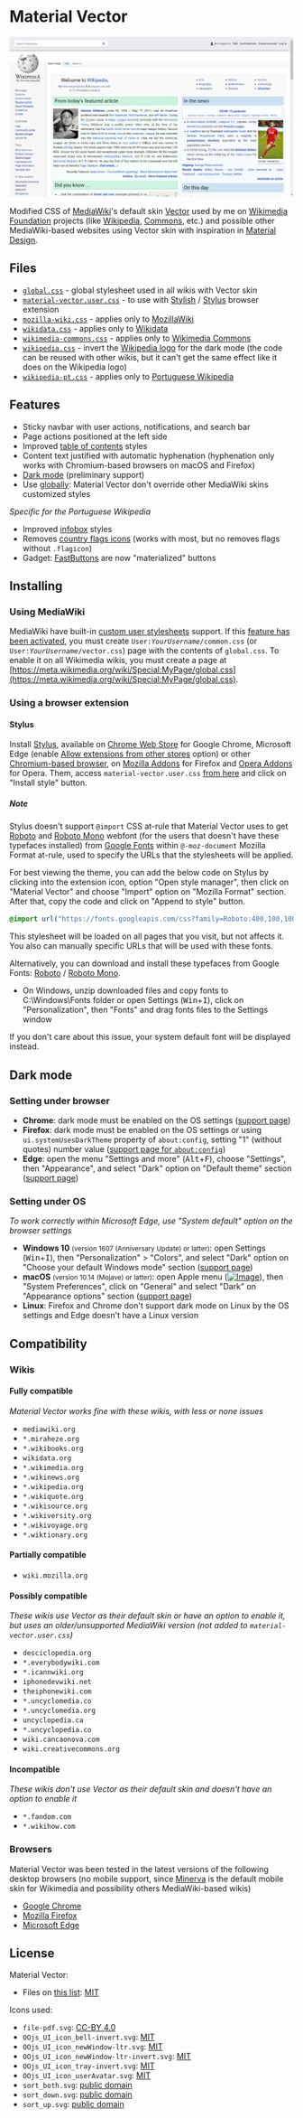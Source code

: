 # Material Vector

[![Image](screenshot.png "English Wikipedia screenshot using Material Vector")](screenshot.png)

Modified CSS of [MediaWiki](https://www.mediawiki.org/)'s default skin [Vector](https://www.mediawiki.org/wiki/Special:MyLanguage/Skin:Vector) used by me on [Wikimedia Foundation](https://wikimediafoundation.org/) projects (like [Wikipedia](https://www.wikipedia.org/), [Commons](https://commons.wikimedia.org/), etc.) and possible other MediaWiki-based websites using Vector skin with inspiration in [Material Design](https://material.io/design/).

## Files

* [`global.css`](global.css) - global stylesheet used in all wikis with Vector skin
* [`material-vector.user.css`](material-vector.user.css) - to use with [Stylish](#stylish) / [Stylus](#stylus) browser extension
* [`mozilla-wiki.css`](mozilla-wiki.css) - applies only to [MozillaWiki](https://wiki.mozilla.org/)
* [`wikidata.css`](wikidata.css) - applies only to [Wikidata](https://www.wikidata.org/)
* [`wikimedia-commons.css`](wikimedia-commons.css) - applies only to [Wikimedia Commons](https://commons.wikimedia.org/)
* [`wikipedia.css`](wikipedia.css) - invert the [Wikipedia logo](https://commons.wikimedia.org/wiki/File:Wikipedia-logo-v2-en.svg) for the dark mode (the code can be reused with other wikis, but it can't get the same effect like it does on the Wikipedia logo)
* [`wikipedia-pt.css`](wikipedia-pt.css) - applies only to [Portuguese Wikipedia](https://pt.wikipedia.org/)

## Features

* Sticky navbar with user actions, notifications, and search bar
* Page actions positioned at the left side
* Improved [table of contents](https://www.mediawiki.org/wiki/Special:MyLanguage/Manual:Table_of_contents) styles
* Content text justified with automatic hyphenation (hyphenation only works with Chromium-based browsers on macOS and Firefox)
* [Dark mode](#dark-mode) (preliminary support)
* Use [globally](https://www.mediawiki.org/wiki/Special:MyLanguage/Help:Extension:GlobalCssJs): Material Vector don't override other MediaWiki skins customized styles

_Specific for the Portuguese Wikipedia_

* Improved [infobox](https://pt.wikipedia.org/wiki/Ajuda:Infocaixa) styles
* Removes [country flags icons](https://pt.wikipedia.org/wiki/Wikip%C3%A9dia:Projetos/Predefini%C3%A7%C3%B5es_de_bandeiras) (works with most, but no removes flags without `.flagicon`)
* Gadget: [FastButtons](https://pt.wikipedia.org/wiki/Wikipédia:Scripts/FastButtons) are now "materialized" buttons

## Installing

### Using MediaWiki

MediaWiki have built-in [custom user stylesheets](https://www.mediawiki.org/wiki/Special:MyLanguage/Manual:Interface/Stylesheets) support. If this [feature has been activated](https://www.mediawiki.org/wiki/Special:MyLanguage/Manual:$wgAllowUserCss), you must create `User:`_`YourUsername`_`/common.css` (or  `User:`_`YourUsername`_`/vector.css`) page with the contents of `global.css`. To enable it on all Wikimedia wikis, you must create a page at [https://meta.wikimedia.org/wiki/Special:MyPage/global.css](https://meta.wikimedia.org/wiki/Special:MyPage/global.css).

### Using a browser extension

#### Stylus

Install [Stylus](https://add0n.com/stylus.html), available on [Chrome Web Store](https://chrome.google.com/webstore/detail/stylus/clngdbkpkpeebahjckkjfobafhncgmne) for Google Chrome, Microsoft Edge (enable [Allow extensions from other stores](https://support.microsoft.com/help/4538971) option) or other [Chromium-based browser](https://en.wikipedia.org/wiki/Chromium_%28web_browser%29#Browsers_based_on_Chromium), on [Mozilla Addons](https://addons.mozilla.org/firefox/addon/styl-us/) for Firefox and [Opera Addons](https://addons.opera.com/extensions/details/stylus/) for Opera. Them, access `material-vector.user.css` [from here](https://raw.githubusercontent.com/gabrieldelsaint/material-vector/master/material-vector.user.css) and click on "Install style" button.

##### Note
Stylus doesn't support `@import` CSS at-rule that Material Vector uses to get [Roboto](https://fonts.google.com/specimen/Roboto) and [Roboto Mono](https://fonts.google.com/specimen/Roboto+Mono) webfont (for the users that doesn't have these typefaces installed) from [Google Fonts](https://fonts.google.com/) within `@-moz-document` Mozilla Format at-rule, used to specify the URLs that the stylesheets will be applied. 

For best viewing the theme, you can add the below code on Stylus by clicking into the extension icon, option "Open style manager", then click on "Material Vector" and choose "Import" option on "Mozilla Format" section. After that, copy the code and click on "Append to style" button.

```css
@import url("https://fonts.googleapis.com/css?family=Roboto:400,100,100italic,300,300italic,400italic,500,500italic,700,700italic,900,900italic|Roboto+Mono:400,100,100italic,300,300italic,500,400italic,500italic,700,700italic|Cabin:400,400italic,500,500italic,600,600italic,700,700italic&subset=latin,greek,cyrillic,greek-ext,vietnamese,cyrillic-ext,latin-ext");
```

This stylesheet will be loaded on all pages that you visit, but not affects it. You also can manually specific URLs that will be used with these fonts.

Alternatively, you can download and install these typefaces from Google Fonts: [Roboto](https://fonts.google.com/download?family=Roboto) / [Roboto Mono](https://fonts.google.com/download?family=Roboto%20Mono).

* On Windows, unzip downloaded files and copy fonts to C:\Windows\Fonts folder or open Settings (<kbd>Win</kbd>+<kbd>I</kbd>), click on "Personalization", then "Fonts" and drag fonts files to the Settings window

If you don't care about this issue, your system default font will be displayed instead.

## Dark mode

### Setting under browser

* __Chrome__: dark mode must be enabled on the OS settings ([support page](https://support.google.com/chrome/answer/9275525))
* __Firefox__: dark mode must be enabled on the OS settings or using `ui.systemUsesDarkTheme` property of `about:config`, setting "1" (without quotes) number value ([support page for `about:config`](http://mzl.la/1U8c8gM))
* __Edge__: open the menu "Settings and more" (<kbd>Alt</kbd>+<kbd>F</kbd>), choose "Settings", then "Appearance", and select "Dark" option on "Default theme" section ([support page](https://support.microsoft.com/help/4533310))

### Setting under OS

_To work correctly within Microsoft Edge, use "System default" option on the browser settings_

* __Windows 10__ <small>(version 1607 (Anniversary Update) or latter)</small>: open Settings (<kbd>Win</kbd>+<kbd>I</kbd>), then "Personalization" > "Colors", and select "Dark" option on "Choose your default Windows mode" section ([support page](https://support.microsoft.com/help/17144))
* __macOS__ <small>(version 10.14 (Mojave) or latter)</small>: open Apple menu ([![Image](https://upload.wikimedia.org/wikipedia/commons/thumb/f/fa/Apple_logo_black.svg/10px-Apple_logo_black.svg.png "Apple logo")](https://commons.wikimedia.org/wiki/File:Apple_logo_black.svg)), then "System Preferences", click on "General" and select "Dark" on "Appearance options" section ([support page](https://support.apple.com/HT208976))
* __Linux__: Firefox and Chrome don't support dark mode on Linux by the OS settings and Edge doesn't have a Linux version

## Compatibility

### Wikis

#### Fully compatible

_Material Vector works fine with these wikis, with less or none issues_

* `mediawiki.org`
* `*.miraheze.org`
* `*.wikibooks.org`
* `wikidata.org`
* `*.wikimedia.org`
* `*.wikinews.org`
* `*.wikipedia.org`
* `*.wikiquote.org`
* `*.wikisource.org`
* `*.wikiversity.org`
* `*.wikivoyage.org`
* `*.wiktionary.org`

#### Partially compatible

* `wiki.mozilla.org`

#### Possibly compatible

_These wikis use Vector as their default skin or have an option to enable it, but uses an older/unsupported MediaWiki version (not added to `material-vector.user.css`)_

* `desciclopedia.org`
* `*.everybodywiki.com`
* `*.icannwiki.org`
* `iphonedevwiki.net`
* `theiphonewiki.com`
* `*.uncyclomedia.co`
* `*.uncyclomedia.org`
* `uncyclopedia.ca`
* `*.uncyclopedia.co`
* `wiki.cancaonova.com`
* `wiki.creativecommons.org`

#### Incompatible

_These wikis don't use Vector as their default skin and doesn't have an option to enable it_

* `*.fandom.com`
* `*.wikihow.com`

### Browsers
Material Vector was been tested in the latest versions of the following desktop browsers (no mobile support, since [Minerva](https://www.mediawiki.org/wiki/Special:MyLanguage/Skin:Minerva_Neue) is the default mobile skin for Wikimedia and possibility others MediaWiki-based wikis)

* [Google Chrome](https://www.google.com/chrome/)
* [Mozilla Firefox](https://www.mozilla.org/firefox/new/)
* [Microsoft Edge](https://www.microsoft.com/edge)

## License

Material Vector: 

* Files on [this list](#files): [MIT](https://github.com/gabrieldelsaint/material-vector/blob/master/LICENSE)

Icons used: 

* `file-pdf.svg`: [CC-BY 4.0](https://fontawesome.com/icons/file-pdf?style=regular)
* `OOjs_UI_icon_bell-invert.svg`: [MIT](https://commons.wikimedia.org/wiki/File:OOjs_UI_icon_bell-invert.svg)
* `OOjs_UI_icon_newWindow-ltr.svg`: [MIT](https://commons.wikimedia.org/wiki/File:OOjs_UI_icon_newWindow-ltr.svg)
* `OOjs_UI_icon_newWindow-ltr-invert.svg`: [MIT](https://commons.wikimedia.org/wiki/File:OOjs_UI_icon_newWindow-ltr-invert.svg)
* `OOjs_UI_icon_tray-invert.svg`: [MIT](https://commons.wikimedia.org/wiki/File:OOjs_UI_icon_tray-invert.svg)
* `OOjs_UI_icon_userAvatar.svg`: [MIT](https://commons.wikimedia.org/wiki/File:OOjs_UI_icon_userAvatar.svg)
* `sort_both.svg`: [public domain](https://commons.wikimedia.org/wiki/File:Sort_both.svg)
* `sort_down.svg`: [public domain](https://commons.wikimedia.org/wiki/File:Sort_down_small.svg)
* `sort_up.svg`: [public domain](https://commons.wikimedia.org/wiki/File:Sort_up_small.svg)